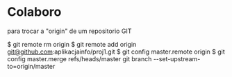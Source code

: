 # Colaboro


para trocar a "origin" de um repositorio GIT 

$ git remote rm origin
$ git remote add origin git@github.com:aplikacjainfo/proj1.git
$ git config master.remote origin
$ git config master.merge refs/heads/master
git branch --set-upstream-to=origin/master